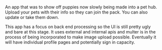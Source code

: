 An app that was to show off puppies now slowly being made into a pet hub. Upload your pets with their info so they can join the pack. You can also update or take them down.

This app has a focus on back end processing so the UI is still pretty ugly and bare at this stage. It uses external and internal apis and multer is in the process of being incorporated to make image upload possible. Eventually it will have individual profile pages and potentially sign in capacity.
